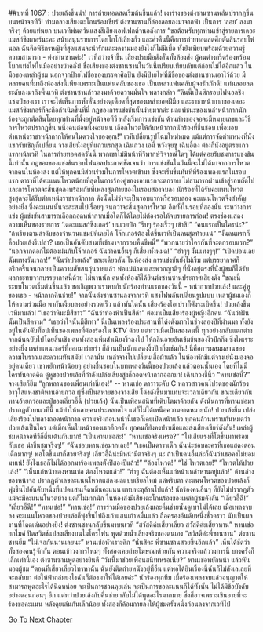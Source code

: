 ##บทที่ 1067 : ปวยเล้งขึ้นนำ!
การถ่ายทอดสดเริ่มต้นขึ้นแล้ว!
เงาร่างของต่งซานซานพลันปรากฏขึ้นบนหน้าจอทีวี!
ท่ามกลางเสียงตะโกนร้องเชียร์ ต่งซานซานก็ล่องลอยลงมาจากฟ้า เป็นการ ‘ลอย’ ลงมาจริงๆ ด้วยแท่นยก บนเวทีพ่นควันแสงสีเสียงเอฟเฟกต์จนอลังการ “ขอต้อนรับทุกท่านเข้าสู่รายการเดอะแมสก์ซิงเกอร์นะคะ สนับสนุนรายการโดยโกโก้เลี่ยงกั่ว และค่ำคืนนี้คือการถ่ายทอดสดศึกตัดสินรอบไฟนอล ฉันคือพิธีกรหญิงที่สุดแสนจะน่ารักและงดงามมองยังไงก็ไม่มีเบื่อ ทั้งยังเพียบพร้อมด้วยความรู้ความสามารถ - ต่งซานซานค่ะ!”
เวทีสว่างจ้าขึ้น
เสียงปรบมือดังลั่นทั้งห้องส่ง
ผู้คนต่างกรีดร้องพร้อมโบกแท่งไฟในมืออย่างบ้าคลั่ง!
ชื่อเสียงของต่งซานซานในวันนี้เปรียบเทียบกับแต่ก่อนไม่ได้อีกแล้ว ในมือของเหล่าผู้ชม นอกจากป้ายไฟชื่อของบรรดาศิลปิน ยังมีป้ายไฟที่มีชื่อของต่งซานซานเอาไว้ด้วย มีหลายคนที่มาถึงห้องส่งนี้เพียงเพราะเป็นแฟนคลับของเธอ เป็นเหล่าแฟนคลับผู้จงรักภักดี!
แท่นลอยลดระดับลงมาถึงพื้นเวที
ต่งซานซานก้าวลงมาด้วยความมั่นใจ พลางกล่าว “คืนนี้เป็นศึกรอบไฟนอลชิงแชมป์ของเรา เราจะได้เห็นการห้ำหั่นอย่างดุเดือดที่สุดของเหล่ายอดฝีมือ และราชาหน้ากากของเดอะแมสก์ซิงเกอร์ก็จะถือกำเนิดขึ้นที่นี่ กฎของการแข่งขันนั้นง่ายมากค่ะ ผลแพ้ชนะของเหล่าหน้ากากนักร้องจะถูกตัดสินโดยทุกท่านที่นั่งอยู่หน้าจอทีวี หลังเริ่มการแข่งขัน ด้านล่างของจอจะมีหมายเลขและวิธีการโหวตปรากฏขึ้น หนึ่งคนต่อหนึ่งคะแนน เลือกโหวตให้กับหน้ากากนักร้องที่ชื่นชอบ เพื่อมอบตำแหน่งราชาหน้ากากให้คนในดวงใจของคุณ!”
เวทีเปลี่ยนรูปโฉมใหม่หมด
แม้แต่การจัดตำแหน่งที่นั่งแขกรับเชิญก็เปลี่ยน
จางเสียนั่งอยู่ที่แถวแรกสุด
เฉินกวง เอมี่ หวังจุยซู เฉินอี้ตง ต่างก็นั่งอยู่ตรงแถวแรกหน้าเวที ในการถ่ายทอดสดวันนี้ พวกเขาไม่มีหน้าที่วิพากษ์วิจารณ์ใดๆ ได้แต่คอยรับชมการแข่งขันนี้เท่านั้น
กฎของของแข่งขันรอบไฟนอลประกาศชัดเจนว่า การแข่งขันในวันนี้จะไม่ได้มาจากการโหวตจากคนในห้องส่ง แต่ให้ทุกคนมีส่วนร่วมในการโหวตเข้ามา ซึ่งจะเริ่มขึ้นทันทีที่ร้องเพลงแรกในรอบแรก ดาราที่ได้คะแนนโหวตน้อยที่สุดในการร้องคู่ของรอบแรกจะตกรอบ ไม่สามารถผ่านเข้าสู่รอบถัดไป และการโหวตจะสิ้นสุดลงพร้อมกับที่เพลงสุดท้ายของในรอบสองจบลง นักร้องที่ได้รับคะแนนโหวตสูงสุดจะได้รับตำแหน่งราชาหน้ากาก ดังนั้นไม่ว่าจะเป็นรอบแรกหรือรอบสอง คะแนนโหวตจึงสำคัญอย่างยิ่ง ซึ่งคะแนนนั้นจะสะสมไปเรื่อยๆ จนกว่าจะสิ้นสุดการโหวต อีกทั้งในรอบที่สองนั้น ระหว่างการแข่ง ผู้แข่งขันสามารถเลือกถอดหน้ากากเมื่อใดก็ได้โดยไม่ต้องรอให้จบรายการก่อน!
ตรงช่องแสดงความเห็นของรายการ ‘เดอะแมสก์ซิงเกอร์’ บนเวยป๋อ
“รีบๆ ร้องเร็วๆ เข้าสิ!”
“คนแรกเป็นใครน่ะ?”
“ถ้าเรียงตามลำดับของจำนวนแชมป์ที่เคยได้ โจ๊กเกอร์ต้องได้ขึ้นเวทีเป็นคนสุดท้ายแน่”
“งั้นคนแรกก็คือปวยเล้งรึเปล่า? เธอเป็นอันดับสามที่เข้ามาจากรอบคืนชีพนี่”
“พวกนายว่าใครกันที่จะตกรอบแรก?”
“นอกจากดอกไม้ต้องฝนกับโจ๊กเกอร์ ฉันว่าคนอื่นๆ ก็เสี่ยงทั้งหมด!”
“ฮ่าๆๆ งั้นแทงๆๆ!”
“เปิดบ่อนเลย ฉันแทงวันเวลา!”
“ฉันว่าปวยเล้ง”
ขณะเดียวกัน ในห้องส่ง
การแข่งขันยังไม่เริ่ม แต่บรรยากาศก็ครึกครื้นจนกลายเป็นความสับสนวุ่นวายแล้ว
พ่อแม่น้าอาและพวกญาติๆ ที่นั่งอยู่ตรงที่นั่งผู้ชมก็ได้รับผลกระทบจากบรรยากาศนี้ด้วย
ไม่นานนัก คนทั้งห้องก็ได้ยินต่งซานซานประกาศเสียงดัง “ขณะนี้ ระบบโหวตเริ่มต้นขึ้นแล้ว ขอเชิญพวกเราพบกับนักร้องท่านแรกของวันนี้ - หน้ากากปวยเล้ง! และคู่หูของเธอ - หน้ากากคึ่นช่าย!”
จากนั้นต่งซานซานลงจากเวที
แสงไฟพลันเปลี่ยนรูปแบบ
เหล่าผู้ชมเองก็ให้ความร่วมมือ พากันเงียบลงอย่างรวดเร็ว
แล้วทันใดนั้น เสียงร้องโอเปราก็ดังระเบิดขึ้น!
ปวยเล้งขึ้นเวทีมาแล้ว!
“เธอว่าหิมะมีสีขาว”
“ฉันว่าท้องฟ้าเป็นสีดำ”
ต่อมาเป็นเสียงร้องผู้หญิงอีกคน
“ฉันว่าฝันนั้นเป็นสีคราม”
“เธอว่าใจนั้นมีสีเทา”
นี่เป็นเพลงร้องประสานที่โด่งดังมากในช่วงสองปีที่ผ่านมา ทั้งยังอยู่ในอันดับท็อปเท็นของเพลงที่ต้องร้องใน KTV ด้วย แต่ทว่าเมื่อเป็นสองคนนี้ ทุกอย่างกลับแตกต่างจากต้นฉบับไปโดยสิ้นเชิง คนทั้งสองเพิ่มสำเนียงงิ้วลงไป ให้กลิ่นอายอันเข้มข้นของงิ้วปักกิ่ง ซึ่งไพเราะอย่างยิ่ง
เหล่าแดนเซอร์ที่ออกมาร่ายรำ ก็ล้วนเป็นนักแสดงงิ้วปักกิ่งเช่นกัน!
นี่คือการผสมผสานของความโบราณและความทันสมัย!
เวลานั้น เหล่าจางไปเปลี่ยนเสื้อผ้าแล้ว ในห้องพักมีแต่จางเย่นั่งมองจออยู่คนเดียว เขาพยักหน้าน้อยๆ อย่างชื่นชอบในบทเพลงวันนี้ของปวยเล้ง
แล้วตอนนั้นเอง โดยที่ไม่มีใครทันคาดคิด
คู่หูของปวยเล้งที่กำลังเปล่งเสียงสูงก็ถอดหน้ากากออกมา!
เฉินกวงชี้นิ้ว “หานเข่อนี่?”
จางเสียก็ยิ้ม “ลูกหลานของเพื่อนเก่านี่เอง!”
-- หานเข่อ ดาราระดับ C หลาวสาวคนโปรดของนักร้องอาวุโสแห่งชาติหานอ้ายกว๋อ ผู้ซึ่งเป็นสหายของจางเสีย โด่งดังขึ้นมาแทบจะเวลาเดียวกัน ขณะเดียวกัน หานอ้ายกว๋อและปู่ของเลี่ยวอี้ฉี (ปวยเล้ง) นั้นเป็นเพื่อนสนิทที่เติบโตมาด้วยกัน ดังนั้นการที่หานเข่อมาปรากฏตัวบนเวทีนี้ แม้ทำให้หลายคนประหลาดใจ แต่ก็ไม่ได้เหนือความคาดหมายนัก!
ปวยเล้งยิ้ม เปล่งเสียงร้องไปพลางถอดหน้ากาก ความจริงก่อนหน้านี้เธอก็เคยเปิดหน้าแล้ว ทุกคนล้วนทราบกันหมดว่าปวยเล้งเป็นใคร แต่เมื่อเห็นใบหน้าของเธออีกครั้ง ทุกคนก็ยังคงปรบมือและส่งเสียงเชียร์ดังลั่น!
เหล่าผู้ชมหน้าจอทีวีก็ตื่นเต้นกันมาก!
“เป็นหานเข่อล่ะ!”
“หานเข่อจริงเหรอ?”
“ไม่เสียแรงที่โตขึ้นมาพร้อมกับเธอ น่าชื่นชมจริงๆ!”
“ฉันชอบหานเข่อมากเลย!”
“เธอเป็นดาราเด็ก ฉันน่ะชอบละครที่เธอแสดงตอนเด็กมากๆ! พอโตขึ้นมาก็สวยจริงๆ! เลี่ยวอี้ฉีน่ะมีหน้ามีตาจริงๆ นะ ถ้าเป็นคนอื่นล่ะก็ฉันว่าเธอคงไม่ยอมมาแน่! ยังไงเธอก็ไม่ได้ออกมาร้องเพลงตั้งปีสองปีแล้ว!”
“ต้องโหวต!”
“ใช่ โหวตเลย!”
“โหวตให้ปวยเล้ง!”
“เห็นแก่หน้าของหานเข่อ ต้องโหวตแล้ว!”
“ฮ่าๆ ฉันต้องเห็นแก่หน้าเหล่าหานอยู่แล้ว!”
ด้านล่างของหน้าจอ ปรากฏตัวเลขคะแนนโหวตแสดงผลแบบเรียลไทม์
แค่พริบตา คะแนนโหวตของปวยเล้งก็พุ่งขึ้นไปอันดับหนึ่งที่แปดแสนเจ็ดหมื่นคะแนน แทบทะลุล้านไปแล้ว! นักร้องคนอื่นๆ ที่ยังไม่ปรากฏตัว แม้จะมีคะแนนโหวตบ้าง แต่ก็ไม่มากนัก
ในห้องส่งมีเสียงตะโกนร้องของเหล่าผู้ชมดังลั่น
“เลี่ยวอี้ฉี!”
“เลี่ยวอี้ฉี!”
“หานเข่อ!”
“หานเข่อ!”
การร่วมมือของปวยเล้งและคึ่นช่ายนั้นดูเบาไม่ได้เลย
เมื่อเพลงจบลง คะแนนโหวตของปวยเล้งก็พุ่งขึ้นไปถึงเก้าแสนเก้าหมื่นแล้ว ถือครองอันดับหนึ่งชั่วคราว นับเป็นผลงานที่โดดเด่นอย่างยิ่ง!
ต่งซานซานกลับขึ้นมาบนเวที “สวัสดีค่ะเสี่ยวเลี่ยว สวัสดีค่ะเสี่ยวหาน”
หานเข่อยกไมค์ ปิดสวิตช์แปลงเสียงบนไมโครโฟน พูดด้วยน้ำเสียงจริงของตนเอง “สวัสดีค่ะพี่ซานซาน”
ต่งซานซานยิ้ม “ไม่เจอกันนานเลยนะ”
หานเข่อหัวเราะคิก “นั่นสิคะ พี่ซานซานสวยขึ้นอีกแล้ว”
เห็นได้ชัดว่าทั้งสองคนรู้จักกัน ตอนเข้าวงการใหม่ๆ ทั้งสองเคยถ่ายโฆษณาด้วยกัน ความจริงแล้ววงการนี้ บางครั้งก็เล็กเท่านี้เอง
ต่งซานซานพูดอย่างยินดี “วันนี้มาช่วยเพื่อนสนิทเหรอเนี่ย?”
หานเข่อพยักหน้า แล้วหันมองผู้ชม “ตอนที่เสี่ยวเลี่ยวโทรหาฉัน ฉันยังติดถ่ายหนังอยู่ที่อื่น แต่พอได้ยินเรื่องนี้ฉันก็ไม่ลังเลเลยที่จะกลับมา ต่อให้ฟ้าถล่มยงไงฉันก็ต้องมาให้ได้เลยค่ะ”
นักร้องทุกทีม เมื่อร้องเพลงจบแล้วอนุญาตให้สามารถพูดอะไรได้นิดหน่อย จะเป็นการชวนคุยเล่น จะเป็นการขอคะแนนก็ได้ทั้งนั้น ไม่ได้มีข้อบังคับอย่างตอนก่อนๆ อีก แต่ทว่าปวยเล้งกับคึ่นช่ายกลับไม่ได้พูดอะไรมากมาย ซึ่งก็อาจเพราะเขินอายที่จะร้องขอคะแนน หลังคุยเล่นกันเล็กน้อย ทั้งสองก็ค้อมกายลงให้ผู้ชมครั้งหนึ่งก่อนลงจากเวทีไป


[Go To Next Chapter]( ./168.md)